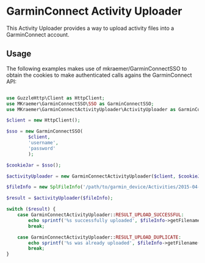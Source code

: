 # GarminConnect Activity Uploader

This Activity Uploader provides a way to upload activity files into a GarminConnect account.

## Usage

The following examples makes use of mkraemer/GarminConnectSSO to obtain the cookies to make authenticated calls agains the GarminConnect API:

```php

use GuzzleHttp\Client as HttpClient;
use MKraemer\GarminConnectSSO\SSO as GarminConnectSSO;
use MKraemer\GarminConnectActivityUploader\ActivityUploader as GarminConnectActivityUploader;

$client = new HttpClient();

$sso = new GarminConnectSSO(
        $client,
        'username',
        'password'
        );

$cookieJar = $sso();

$activityUploader = new GarminConnectActivityUploader($client, $cookieJar);

$fileInfo = new SplFileInfo('/path/to/garmin_device/Activities/2015-04-02.fit');

$result = $activityUploader($fileInfo);

switch ($result) {
    case GarminConnectActivityUploader::RESULT_UPLOAD_SUCCESSFUL:
        echo sprintf('%s successfully uploaded', $fileInfo->getFilename());
        break;

    case GarminConnectActivityUploader::RESULT_UPLOAD_DUPLICATE:
        echo sprintf('%s was already uploaded', $fileInfo->getFilename());
        break;
}

```
